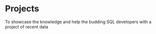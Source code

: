 # Projects
To showcase the knowledge and help the budding SQL developers with a project of recent data
